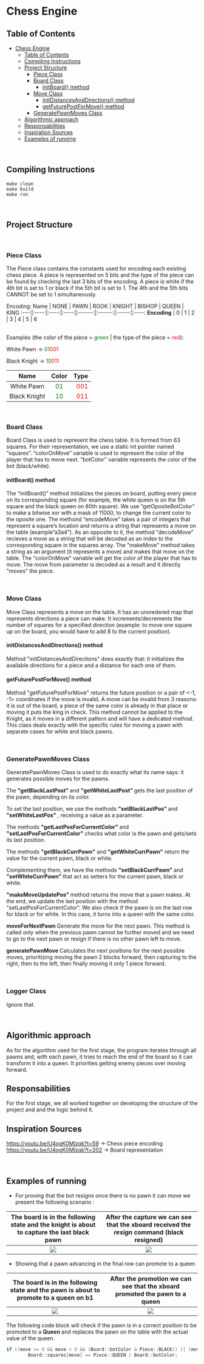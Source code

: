 # Chess Engine

## Table of Contents

- [Chess Engine](#chess-engine)
  - [Table of Contents](#table-of-contents)
  - [Compiling Instructions](#compiling-instructions)
  - [Project Structure](#project-structure)
    - [Piece Class](#piece-class)
    - [Board Class](#board-class)
      - [initBoard() method](#initboard-method)
    - [Move Class](#move-class)
      - [initDistancesAndDirections() method](#initdistancesanddirections-method)
      - [getFuturePostForMove() method](#getfuturepostformove-method)
    - [GeneratePawnMoves Class](#generatepawnmoves-class)
  - [Algorithmic approach](#algorithmic-approach)
  - [Responsabilities](#responsabilities)
  - [Inspiration Sources](#inspiration-sources)
  - [Examples of running](#examples-of-running)

<br>

## Compiling Instructions

    make clean
    make build
    make run

<br>

## Project Structure

<br>

### Piece Class

The Piece class contains the constants used for encoding each existing chess
piece. A piece is represented on 5 bits and the type of the piece can be found
by checking the last 3 bits of the encoding. A piece is white if the 4th bit is
set to 1 or black if the 5th bit is set to 1. The 4th and the 5th bits CANNOT be
set to 1 simultaneously.

Encoding:
Name | NONE | PAWN | ROOK | KNIGHT | BISHOP | QUEEN | KING
:---:|:----:|:----:|:----:|:------:|:------:|:-----:|:----:
<b>Encoding</b> | 0 | 1 | 2 | 3 | 4 | 5 | 6

<br>
Examples (the color of the piece = <span
style="color:green">green</span> | the type of the piece = <span
style="color:red">red</span>):

White Pawn &rarr; <span style="color:green">01</span><span
style="color:red">001</span>

Black Knight &rarr; <span style="color:green">10</span><span
style="color:red">011</span>

Name | Color | Type
:---:|:-----:|---:
White Pawn | <span style="color:green">01</span> | <span style="color:red">001</span>
Black Knight | <span style="color:green">10</span> | <span style="color:red">011</span>

<br>

### Board Class

Board Class is used to represent the chess table. It is formed from 63 squares.
For their representation, we use a static int pointer named “squares”.
“colorOnMove” variable is used to represent the color of the player that has to
move next. “botColor” variable represents the color of the bot (black/white).

#### initBoard() method

The “initBoard()” method initializes the pieces on board, putting every piece on
its corresponding square (for example, the white queen is on the 5th square and
the black queen on 60th square). We use “getOpositeBotColor” to make a bitwise
xor with a mask of 11000, to change the current color to the oposite one. The
methond “encodeMove” takes a pair of integers that represent a square’s location
and returns a string that represents a move on the table (example”a3a4”). As an
opposite to it, the method "decodeMove" recieves a move as a string that will be
decoded as an index to the corresponding square in the squares array. The
"makeMove" method takes a string as an argument (it represents a move) and makes
that move on the table. The "colorOnMove" variable will get the color of the
player that has to move. The move from parameter is decoded as a result and it
directly "moves" the piece.

<br>

### Move Class

Move Class represents a move on the table. It has an unoredered map that
represents directions a piece can make. It increments/decrements the number of
squares for a specified direction (example: to move one square up on the board,
you would have to add 8 to the current position).

#### initDistancesAndDirections() method

Method "initDistancesAndDirections" does exactly that: it initializes the
available directions for a piece and a distance for each one of them.

#### getFuturePostForMove() method

Method "getFuturePostForMove" returns the future position or a pair of <-1, -1>
coordinates if the move is invalid. A move can be invalid from 3 reasons: it is
out of the board, a piece of the same color is already in that place or moving
it puts the king in check. This method cannot be applied to the Knight, as it
moves in a different pattern and will have a dedicated method.
This class deals exactly with the specific rules for moving a pawn with separate
cases for white and black pawns.

<br>

### GeneratePawnMoves Class

GeneratePawnMoves Class is used to do exactly what its name says: it generates
possible moves for the pawns.

The <strong> "getBlackLastPost" </strong> and <strong> "getWhiteLastPost"
</strong> gets the last position of the pawn, depending on its color.

To set the last position, we use the methods <strong> "setBlackLastPos"
</strong> and <strong>"setWhiteLastPos" </strong>, receiving a value as a
parameter.

The methods <strong>"getLastPosForCurrentColor" </strong> and
<strong>"setLastPosForCurrentColor"</strong> checks what color is the pawn and
gets/sets its last position.

The methods <strong>"getBlackCurrPawn"</strong> and
<strong>"getWhiteCurrPawn"</strong> return the value for the current pawn, black
or white.

Complementing them, we have the methods <strong> "setBlackCurrPawn" </strong>
and <strong>"setWhiteCurrPawn" </strong> that act as setters for the current
pawn, black or white.

<strong> "makeMoveUpdatePos" </strong> method returns the move that a pawn makes.
At the end, we update the last position with the method
"setLastPosForCurrentColor". We also check if the pawn is on the last row for
black or for white. In this case, it turns into a queen with the same color.

<strong> moveForNextPawn </strong> Generate the move for the next pawn. This
method is called only when the previous pawn cannot be further moved and we need
to go to the next pawn or resign if there is no other pawn left to move.

<strong> generatePawnMove </strong> Calculates the next positions for the next
possible moves, prioritizing moving the pawn 2 blocks forward, then capturing
to the right, then to the left, then finally moving it only 1 piece forward.

<br>

### Logger Class

Ignore that.

<!-- <br> -->

<!-- ## Algorithms Details -->

<br>

## Algorithmic approach

As for the algorithm used for the first stage, the program iterates through all pawns and, with each pawn, it tries to reach the end of the board so it can transform it into a queen. It priorities getting enemy pieces over moving forward.

## Responsabilities

For the first stage, we all worked together on developing the structure of the project and and the logic behind it.

## Inspiration Sources

https://youtu.be/U4ogK0MIzqk?t=59 &rarr; Chess piece encoding<br>
https://youtu.be/U4ogK0MIzqk?t=202 &rarr; Board representation


<!-- <br> -->

<!-- ## Member's Responsabilities -->

<br>

## Examples of running

- For proving that the bot resigns once there is no pawn it can move we present
the following scenario :

The board is in the following state and the knight is about to capture the last black pawn |  After the capture we can see that the <strong>xboard</strong> received the <em>resign</em> command (black resigned)
:---:|:---:
![](./images/black_resigns_pre.PNG)  |  ![](./images/black_resigns_post.PNG)

- Showing that a pawn advancing in the final row can promote to a queen

The board is in the following state and the pawn is about to promote to a queen on b1 |  After the promotion we can see that the <strong>xboard</strong> promoted the pawn to a queen
:---:|:---:
![](./images/pawn_promotes_pre.png)  |  ![](./images/pawn_promotes_post.png)

The following code block will check if the pawn is in a correct position to be
promoted to a <strong>Queen</strong> and replaces the pawn on the table with
the actual value of the queen.

```cpp
if ((move >= 0 && move < 8 && (Board::botColor & Piece::BLACK)) || (move >= 56 && move < 64 && (Board::botColor & Piece::WHITE)))
        Board::squares[move] == Piece::QUEEN | Board::botColor;
```
